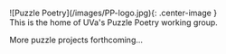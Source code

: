 <br>
![Puzzle Poetry](/images/PP-logo.jpg){: .center-image }
<br>
This is the home of UVa's Puzzle Poetry working group.


<!--
{% for post in site.posts %}
<a href="{{ site.baseurl }}{{ post.url }}">{{ post.title }} | {{post.author}}</a>
{% endfor %}


Our puzzlings continue apace. Meanwhile, we have prototypes to share: 
{% for puzzle in site.puzzlepoems %}
<a href="{{ site.baseurl }}{{ puzzle.url }}">{{ puzzle.title }} | {{puzzle.designer}}</a>
{% endfor %}

-->

<!--Our puzzlings continue apace. Meanwhile, we have prototypes to share:
1. [Sonnet 16](./puzzlepoems/sonnet16.html), Neal Curtis
2. ["Ah! Sun-Flower,"](./puzzlepoems/sunflower.html) Brad Pasanek -->

More puzzle projects forthcoming...

<!--

#### Core Participants
<ul>
{% for people in site.people %}
<li>
    <a href="people/{{people.lastname}}-{{people.firstname}}.html">{{ people.firstname }} {{ people.lastname }}</a>, 
    {% for dept in people.affiliations %}
        {{ people.affiliations.dept }}
    {% endfor %}</li>
{% endfor %}
</ul>
-->
